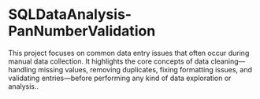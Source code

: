 # SQLDataAnalysis-PanNumberValidation
This project focuses on common data entry issues that often occur during manual data collection. It highlights the core concepts of data cleaning—handling missing values, removing duplicates, fixing formatting issues, and validating entries—before performing any kind of data exploration or analysis..
